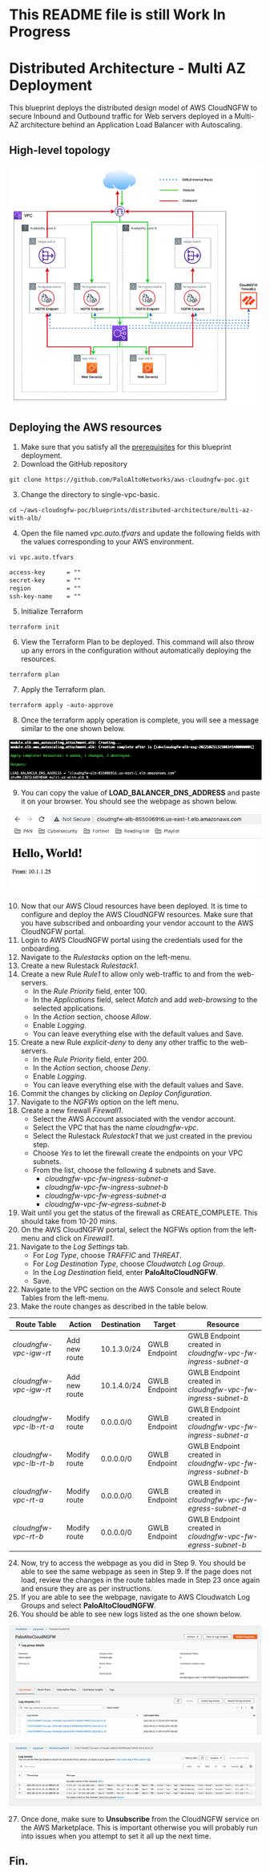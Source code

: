 # This README file is still Work In Progress
# 
# Distributed Architecture - Multi AZ Deployment
This blueprint deploys the distributed design model of AWS CloudNGFW to secure Inbound and Outbound traffic for Web servers deployed in a Multi-AZ architecture behind an Application Load Balancer with Autoscaling.

## High-level topology

![high-level topo](/assets/distributed-2az-arch.png)

## Deploying the AWS resources
1. Make sure that you satisfy all the [prerequisites](https://github.com/PaloAltoNetworks/aws-cloudngfw-poc#prerequisites) for this blueprint deployment.
2. Download the GitHub repository
```
git clone https://github.com/PaloAltoNetworks/aws-cloudngfw-poc.git
```
3. Change the directory to single-vpc-basic.
```
cd ~/aws-cloudngfw-poc/blueprints/distributed-architecture/multi-az-with-alb/
```
4. Open the file named _vpc.auto.tfvars_ and update the following fields with the values corresponding to your AWS environment.
```
vi vpc.auto.tfvars
```

```
access-key      = ""
secret-key      = ""
region          = ""
ssh-key-name    = ""
```
5. Initialize Terraform
```
terraform init
```
6. View the Terraform Plan to be deployed. This command will also throw up any errors in the configuration without automatically deploying the resources.
```
terraform plan
```
7. Apply the Terraform plan.
```
terraform apply -auto-approve
```
8. Once the terraform apply operation is complete, you will see a message similar to the one shown below.

![terraform apply output](/assets/distributed-2az-hcl-out.png)

9. You can copy the value of __LOAD_BALANCER_DNS_ADDRESS__ and paste it on your browser. You should see the webpage as shown below.

![webpage screenshot](/assets/web-server-dns-screen.png)

10. Now that our AWS Cloud resources have been deployed. It is time to configure and deploy the AWS CloudNGFW resources. Make sure that you have subscribed and onboarding your vendor account to the AWS CloudNGFW portal.
11. Login to AWS CloudNGFW portal using the credentials used for the onboarding.
12. Navigate to the _Rulestacks_ option on the left-menu.
13. Create a new Rulestack _Rulestack1_.
14. Create a new Rule _Rule1_ to allow only web-traffic to and from the web-servers.
    - In the _Rule Priority_ field, enter 100.
    - In the _Applications_ field, select _Match_ and add _web-browsing_ to the selected applications.
    - In the _Action_ section, choose _Allow_.
    - Enable _Logging_.
    - You can leave everything else with the default values and Save.
15. Create a new Rule _explicit-deny_ to deny any other traffic to the web-servers.
    - In the _Rule Priority_ field, enter 200.
    - In the _Action_ section, choose _Deny_.
    - Enable _Logging_.
    - You can leave everything else with the default values and Save.
16. Commit the changes by clicking on _Deploy Configuration_.
17. Navigate to the _NGFWs_ option on the left menu.
18. Create a new firewall _Firewall1_.
    - Select the AWS Account associated with the vendor account.
    - Select the VPC that has the name _cloudngfw-vpc_.
    - Select the Rulestack _Rulestack1_ that we just created in the previou step.
    - Choose _Yes_ to let the firewall create the endpoints on your VPC subnets.
    - From the list, choose the following 4 subnets and Save.
        - _cloudngfw-vpc-fw-ingress-subnet-a_
        - _cloudngfw-vpc-fw-ingress-subnet-b_
        - _cloudngfw-vpc-fw-egress-subnet-a_
        - _cloudngfw-vpc-fw-egress-subnet-b_
19. Wait until you get the status of the firewall as CREATE_COMPLETE. This should take from 10-20 mins.
20. On the AWS CloudNGFW portal, select the NGFWs option from the left-menu and click on _Firewall1_.
21. Navigate to the _Log Settings_ tab.
    - For _Log Type_, choose _TRAFFIC_ and _THREAT_.
    - For _Log Destination Type_, choose _Cloudwatch Log Group_.
    - In the _Log Destination_ field, enter __PaloAltoCloudNGFW__.
    - Save.
22. Navigate to the VPC section on the AWS Console and select Route Tables from the left-menu.
23. Make the route changes as described in the table below.

| Route Table             | Action        | Destination | Target        | Resource                                                      |
|-------------------------|---------------|-------------|---------------|---------------------------------------------------------------|
| _cloudngfw-vpc-igw-rt_  | Add new route | 10.1.3.0/24 | GWLB Endpoint | GWLB Endpoint created in _cloudngfw-vpc-fw-ingress-subnet-a_  |
| _cloudngfw-vpc-igw-rt_  | Add new route | 10.1.4.0/24 | GWLB Endpoint | GWLB Endpoint created in _cloudngfw-vpc-fw-ingress-subnet-b_  |
| _cloudngfw-vpc-lb-rt-a_ | Modify route  | 0.0.0.0/0   | GWLB Endpoint | GWLB Endpoint created in  _cloudngfw-vpc-fw-ingress-subnet-a_ |
| _cloudngfw-vpc-lb-rt-b_ | Modify route  | 0.0.0.0/0   | GWLB Endpoint | GWLB Endpoint created in  _cloudngfw-vpc-fw-ingress-subnet-b_ |
| _cloudngfw-vpc-rt-a_    | Modify route  | 0.0.0.0/0   | GWLB Endpoint | GWLB Endpoint created in  _cloudngfw-vpc-fw-egress-subnet-a_  |
| _cloudngfw-vpc-rt-b_    | Modify route  | 0.0.0.0/0   | GWLB Endpoint | GWLB Endpoint created in  _cloudngfw-vpc-fw-egress-subnet-b_  |

24. Now, try to access the webpage as you did in Step 9. You should be able to see the same webpage as seen in Step 9. If the page does not load, review the changes in the route tables made in Step 
23 once again and ensure they are as per instructions.
25. If you are able to see the webpage, navigate to AWS Cloudwatch Log Groups and select __PaloAltoCloudNGFW__.
26. You should be able to see new logs listed as the one shown below.

![webpage screenshot](/assets/log-groups.png)

![webpage screenshot](/assets/logs.png)

27. Once done, make sure to __Unsubscribe__ from the CloudNGFW service on the AWS Marketplace. This is important otherwise you will probably run into issues when you attempt to set it all up the next time.

## Fin.